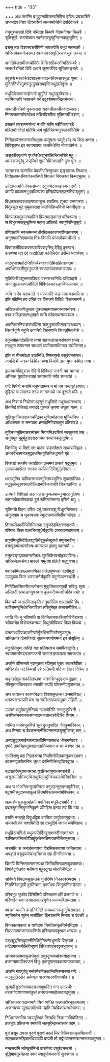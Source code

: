 +++
title = "03"

+++
अथ जगन्ति बभूवुरनाविलान्यतिमिरा हरितः प्रचकाशिरे।   
अभजदेव निशा दिवसश्रियं जननभाजिनि देवदिवाकरे ॥

ननृतुरप्सरसो दिवि नन्दिताः किमपि गीतमगीयत किन्नरैः ।   
श्रुतिसुखैः समतोषयत स्वनैरमरदुन्दुभिरानकदुन्दुभिम् ॥

दशसु तत्र दिशास्वशरीरिणी जयजयेति बभूव सरस्वती ।   
अजितमेकमगोचरयत् स्वयं स्वरसवृत्तिरसावसुरान्तकम् ॥

अनतिवेलसमीरणचोदितैः शिशिरशीकरशीभरिताम्बरैः।   
जलधरैरभितो दिवि दध्वने सुरगजैरिव सूचितमङ्गलैः ॥

ववुरथो मरुतस्त्रिदशाङ्गनावदनसौरभसारभृतः शुभाः ।   
मुदितनिर्जरमुक्तसुरद्रुमप्रसववृष्टिमधुद्रवमेदुराः ॥

मधुरिपोरवतारमहोत्सवे मुमुदिरे मधुरापुरदेवताः।   
यदभिगन्तरि भक्तजने वरं ददुरशेषमतन्द्रितचेतसः॥

अवदधीनधियो मुनयस्तदा यदनधीतमधीतवदञ्जसा।   
निगमजातमशेषमवेक्ष्य तन्निरविशन्निव मुक्तिमयीं दशाम् ॥

प्रसदनं शरदागमसंभवं नभसि मासि मदीभिरुपाददे ।   
महितयोगविदां मतिभिः समं श्रुतिभिरग्यनुपप्लवनीतिभिः ॥

निखिलचेतनमानसनिःसृताः कलुषताः समुदे (पे) त्य किल क्षणात्।   
विविशुरम्भ इव स्वयमापगाः जलनिधेरिव भोजपतेर्मनः ॥

असुरवीरगृहाणि पृथग्विधैरशुभशंसिभिरानशिरे मुहुः।   
अमरराजपुरेषु जजृम्भिरे शुभनिमित्तशतानि पुनः पुनः ॥

चरमतश्च ऋणादिव देवकीपतिरमुच्यत शृङ्खलतः स्थिरात् ।   
निखिलबन्धनिवर्तकसंनिधौ विगलनं निगलस्य किमद्भुतम् ॥

उदितमात्मनि देवकसंभवा दनुजभेदनमङ्कगतं दधौ ।   
कमपि काञ्चनभूभृदधित्यका हरिहयोपलशृङ्गमिवाद्भुतम् ॥

विधृतशङ्खरथाङ्गगदाम्बुजः शबलितः शुभया वनमालया ।   
पितुरसूत मुदं पृथुकस्तदा जलधिडिम्भनिभो जननीधृतः ॥

पितरमब्जभुवामनपायिनं प्रियतमाङ्कगतं परिपश्यता ।   
स विभुरानकदुन्दुभिना महान् अवितथैः स्वगुणैरभितुष्टुवे ॥

प्रणिपतामि भवन्तमनन्यधीरखिलकारणमाश्रिततारणम् ।   
अनुगमादनिदम्प्रथमा गिरः किमपि यत्पदमेकमधीयते ॥

विषमकर्मविपाकपरम्पराविवशवृत्तिषु देहिषु दुस्तरम्।   
करुणया तव देव कटाक्षिताः कतिचिदेव तरन्ति भवार्णवम् ॥

त्वदनुभावमहोदधिशीकरैरवशपातिभिराहितशक्तयः।   
अवधिभेदवतीमुपभुञ्जते स्वपदसंपदमब्जभवादयः ॥

श्रुतिकिरीटशुभाश्रयविग्रहः परमसत्त्वनिधिः प्रतिपद्यसे ।   
जगदनुग्रहमारुतचोदितो विविधरूपतरङ्गविकल्पनाम् ॥

त्वयि न देव यदायतते न तज्जगति जङ्गममन्यदथापि वा ।   
इति महिम्नि तव प्रमिते परं विभजने विविधैः स्थितमागमैः॥

अखिललोकपितुस्तव पुत्रतामहमयाचमनन्यमनोरथः ।   
वरद वाञ्छितदानधृतव्रते त्वयि तदेवमयत्नमपच्यत ॥

अवनिभारनिराकरणार्थिनां क्रतुभुजामभिलाषमवन्ध्ययन् ।   
जितरिपूणि बहूनि दयानिधे विहरणानि विधातुमिहार्हसि ॥

दनुजमोहनदोहलिना त्वया सहजलाञ्छनसंवरणं क्षमम् ।   
तदधुना शमयन्मम साध्वसं यवमिकामधिगच्छ यथेप्सितम्॥

इति स भीतमवेक्ष्य दयानिधिः स्मितमुखो वसुदेवमभाषत।   
त्वमसि मे जनकः किमिहान्यथा किमपि तात मुधा कथितं त्वया ॥

इयममर्त्यपितुस्तव गेहिनी दिविषदां जननी मम चानघा ।   
अभिमतं युवयोरनवग्रहं समयभावि मयैव समर्थ्यते ॥

यदि बिभेषि भजामि मनुष्यतामथ च मां नय नन्दगृहं क्षणात् ।   
दुहितरं च समानय तस्य तां गतभयो भव दूरगते मयि ॥

अथ निशम्य नियोगमभङ्गुरं मधुजितो मधुराक्षरमन्थरम् ।   
हितमिदं प्रतिपद्य तमाददे गुरुतरं कृपया लघुतां गतम् ॥

श्रुतिसुगन्धितदाननचन्द्रिका मुषितमोहतमा मुनिसंनिभः ।   
अधिजगाम स तन्मयतां क्षणादनिमिषत्वमुत प्रतिसंदधे ॥

तुहिनभानुदिनाकरलोचनं निगमनिःश्वसितं स्वसुतस्य तत् ।   
अनुबभूव मुहुर्मुहुरादरादनघमाननमानकदुन्दुभिः ॥

जिगमिषुः स दिशो दश यादवः सकृदवैक्षत साध्वसविह्वलः ।   
अनघवैभवमर्भकमुद्वहन्नमितगुप्तिनिरुद्धगतौ गृहे ॥

विजघटे सहसैव कवाटिका व्रजमथ व्रजतो यदुभूभृतः ।   
उपकल्पमशेरत रक्षकाः सरणिमादिदिशुर्गृहदेवताः ॥

क्षरदसूनिव यामिकरक्षकान्मुषितमञ्जुगिरः शुकशारिकाः ।   
यदुकुलेन्दुरपश्यदमीलितान्परिजनानपि चित्रगतानिव ॥

उपयतो विशिखां सदनान्तरात्कुवलयाभकुमारतनुत्विषा ।   
शतमखोपलमेचकया द्रुतं शमितसंतमसा हरितो बभुः ॥

श्रुतिमयो विहगः परितः प्रभुं व्यचरदाशु विधूतनिशाचरः ।   
अनुजगाम च भूधरपन्नगः स्फुटफणामणिदीपगणोद्वहः ॥

दिनकरोपमदीधितिभिस्तदा दनुजदेहविदारणदारुणैः।   
परिगतः किल पञ्चभिरायुधैर्यदुपतिः प्रजहावसहायताम् ॥

प्रगुणमिन्दुनिवेदितपद्धतिर्यदुकुलेन्दुरथो यमुनानदीम् ।   
परमपूरुषमक्षतपौरुषः पतगराज इवाशु वहन्ययौ ॥

तनुतरङ्गपृषत्कणशीतलः सुरभिकैरवसौहृदवासितः।   
अभिसमेतमसेवत मारुतो यमुनया प्रहितो यदुपुंगवम्॥

पवनकम्पितपल्लवपाणिका प्रहितपुष्पभरा पदवीमुखे ।   
उपजुहाव किल भ्रमरस्वनैर्यदुपतिं यमुनोपवनस्थली ॥

निमिषितासितनीरजलोचना मुकुलिताब्जमुखी सवितुः सुता ।   
ललितदीनरथाङ्गयुगस्वना कुहकदैन्यमशोचदिव प्रभोः ॥

विकचकैरवतारकिताकृतिं तनुमतीमिव शारदयामिनीम् ।   
त्वरितमम्बुनिधेरभिसारिकां तरितुमैहत सत्यसमीहितः॥

भवति किं नु भविष्यति वा किमित्यनवधरितशौरिविहारया ।   
चकितयेव विरोचनकन्यया विधुतवीचिकरं किल विव्यथे ॥

घनतमःपरिपाकमलीमसैर्गुरुभिरूर्मिगणैरनुपप्लुतः ।   
अतिततार दिनाधिपतेः सुतामनघयोगमना इव संसृतिम् ॥

यदुपतेर्यमुना त्वरितं यतः प्रतियतश्च समर्पितपद्धतिः।   
स्वयममर्त्यमदावलमज्जनी चरणलङ्घ्यजला समजायत ॥

अजनि पश्चिमतो भृशमुन्नता रविसुता पुरतः स्थलशेषिता ।   
अधिरुरोह पदं किमसौ हरेः प्रतिययौ यदि वा पितरं गिरिम् ॥

अकृतसेतुमनाकलितप्लवां जननसिन्धुदृढप्लवमुद्वहन् ।   
रविसुतामतिलङ्घ्य रमापतिं सपदि घोषसमीपमुपानयत् ॥

अथ कयाचन कारणनिद्रया विवशसुप्तजनं व्रजमाविशत् ।   
धनदपत्तनसंपदि यत्र सा स्वसितमग्र्यमसूयत रोहिणी ॥

उपगते वसुदेवसुतेन्तिकं नरकवैरिणि नन्दकुटुम्बिनी ।   
अरणिसंभवपावकसंगमादभजताध्वरवेदिरिव श्रियम् ॥

न्यधित नन्दवधूसविधे सुतं द्रुतमुपादित गोपकुमारिकाम् ।   
अथ निनाय च देवकनन्दनीशयनमानकदुन्दुभिराशु ताम् ॥

अनवबुद्धजनार्दनकन्यकाविनिमयस्त्वथ भोजगणेश्वरः ।   
दृषदि तामभिहन्तुमपातयत्प्रतिजघान च सा चरणेन तम् ॥

नृपतिराशु पदा निहतस्तया निपतितोदितकन्तुकवद्भवन् ।   
दवसमावृतशैलनिभः क्रुधा दरनिमीलितदृष्टिरदूयत ॥

उदपतद्दिवमुग्रघनस्वना युवतिरूपयुगात्ययशर्वरी ।   
असुरघातिभिरष्टभिरायुधैरलघुभिश्चपलाभिरिवाश्रिता ॥

अथ च भोजनियन्तुरयन्त्रिता दनुजहन्तुरुदन्तमुदैरिरत् ।   
पटुगभीरमुदारमनाकुलं हितमविस्तरमर्थ्यमविप्लवम् ॥

अहमशेषसुरासुरमोहनी यवनिका मधुकैटभमर्दिनः ।   
प्रबलशुम्भनिशुम्भनिषूदने प्रणिहिता हतया तव किं मया ॥

वसति नन्दगृहे विबुधद्विषां दमयिता वसुदेवसमुद्भवः ।   
अयमसौ तव नाशयितेति सा दरमुदीर्य जगाम यथेप्सितम् ॥

मधुहिरण्यनिभो मधुरापतिर्दिनहुताशनदीनदशां गतः ।   
श्वसितजल्पितवेपितहुंकृतैररतिमायतभीतिरसूचयत् ॥

जडमतिः स जनार्दनमायया विहसितस्त्रपया जनितव्यथः ।   
अपकृतं वसुद्वममोचयद्दयितया सह दीनविलापया ॥

किमपि चिन्तितमागतमन्यथा किमिदमित्यवशादुपजातया।   
विषविदूषितयेव मनीषया मुहुरदूयत मोहविचेष्टितः ॥

अविषये विपदामसुरान्तके पुनरियेष निकारपरम्पराम् ।   
नियतिरेकमुखी दुरतिक्रमा कृतधिया किमुतानिलचेतसा ॥

परिबभूव चुकोप विसिष्मिये परिजहास हरिं प्रजगर्ज च ।   
परिणतेन भवान्तरवासनाग्रहगुणेन भजन्भवितव्यताम् ॥

क्वचन धामनि कंसनिवेदिते सभयमानकदुन्दुभिरावसत् ।   
स्मृतिगतेन सुतेन सजीविता दिनशतानि निनाय च देवकी ॥

विगतकन्यकया च यशोदया नियतिसंभृतनिर्भरनिद्रया ।   
चिरसमागतजागरयान्तिके हरिरपत्यमदृश्यत धन्यया ॥

यदवबुद्धनिराकुलनीतिभिर्मुनिगणैरधुनापि विमृग्यते ।   
तदिदमागममौलिविभूषणं विधिवशादभवद्व्रजभूषणम् ॥

अनघवत्समनाकुलधेनुकं प्रचुरदुग्धमचोरभयोद्भवम् ।   
व्रजमनामयविश्वजनं विभुः कृतयुगास्पदकल्पमकल्पयत् ॥

अजनि गोपगृहेषु मनोरमैरमितकान्तिभिरप्सरसां गणैः ।   
यदनुभूतिरसेन समेष्यतः शरणयादवशैशवयौवने ॥

सुरमहीसुरतोषणमादरान्नवमुपादित नन्द उदारधीः ।   
तरलगोपगणागमसंकुलं तनयजन्ममहोत्सवमद्भुतम् ॥

अधिचकार वदान्यमणेः श्रियं व्यधित कल्पतरोरनुकल्पताम् ।   
अजनयच्च सुतप्रसवोत्सवे महति मेघविकत्थनमोघताम् ॥

निधिमनन्तमिव स्वयमुत्थितं निरवधिं निजभागमिवोदितम् ।   
व्रजभुवः प्रतिलभ्य रमापतिं जहसुरैन्द्रमसारतरं पदम् ॥

पुत्रं प्रसूय तपसा पुरुषं पुराणं कालं चिरं विधिवशात्कृतविप्रकर्षौ ।   
शङ्काकलङ्कितधियावपि दम्पती तौ तद्वैभवस्मरणशान्तरुजावभूताम् ॥

नन्दसद्मनि नवेम्दुसंनिभौ वासमेत्य वसुदेवनन्दनौ ।   
वृद्धिमापतुरनेहसा स्वयं स्वादुभोगजननीं सुपर्वणाम् ॥

